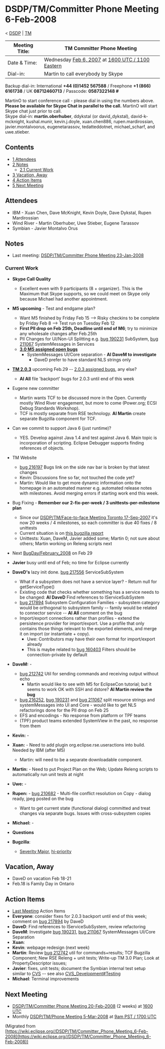 

DSDP/TM/Committer Phone Meeting 6-Feb-2008
==========================================

< [DSDP](/DSDP "DSDP")‎ | [TM](/DSDP/TM "DSDP/TM")

| Meeting Title: | **TM Committer Phone Meeting** |
| --- | --- |
| Date & Time: | Wednesday [Feb 6, 2007](/index.php?title=Feb_6,_2007&action=edit&redlink=1 "Feb 6, 2007 (page does not exist)") at [1600 UTC / 1100 Eastern](http://www.timeanddate.com/worldclock/meetingdetails.html?year=2008&month=2&day=6&hour=16&min=00&sec=0&p1=224&p2=159&p3=250&p4=136&p5=223&iv=1800) |
| Dial-in: | Martin to call everybody by Skype |

Backup dial-in: International **+44 (0)1452 567588** / Freephone **+1 (866) 6161738** / UK **08712460713** / Passcode: **0587322148 #**

MartinO to start conference call - please dial in using the numbers above.  
**Please be available for Skype Chat in parallel to the call.** MartinO will start Skype chat just prior to call.  
Skype dial-in: **martin.oberhuber**, ddykstal (or david\_dykstal), david-k-mcknight, kushal.munir, kevin.j.doyle, xuan.chen886, rupen.mardirossian, javier.montalvoorus, eugenetarassov, tedatteddotnet, michael\_scharf, and uwe.stieber.  

Contents
--------

*   [1 Attendees](#Attendees)
*   [2 Notes](#Notes)
    *   [2.1 Current Work](#Current-Work)
*   [3 Vacation, Away](#Vacation.2C-Away)
*   [4 Action Items](#Action-Items)
*   [5 Next Meeting](#Next-Meeting)

Attendees
---------

*   IBM - Xuan Chen, Dave McKnight, Kevin Doyle, Dave Dykstal, Rupen Mardirossian
*   Wind River - Martin Oberhuber, Uwe Stieber, Eugene Tarassov
*   Symbian - Javier Montalvo Orus

Notes
-----

*   Last meeting: [DSDP/TM/Committer Phone Meeting 23-Jan-2008](/DSDP/TM/Committer_Phone_Meeting_23-Jan-2008 "DSDP/TM/Committer Phone Meeting 23-Jan-2008")

### Current Work

*   **Skype Call Quality**
    *   Excellent even with 9 participants (8 + organizer). This is the Maximum that Skype supports, so we could meet on Skype only because Michael had another appointment.
*   **M5 upcoming** \- Test and endgame plan?
    *   Want M5 finished by Friday Feb 15 --> Risky checkins to be complete by Friday Feb 8 --> Test run on Tuesday Feb 12
    *   **First PII drop on Feb 25th, Deadline until end of M6**; try to minimize any wholesale changes after Feb.25th
    *   PII Changes for UI/Non-UI Splitting e.g. [bug 190231](https://bugs.eclipse.org/bugs/show_bug.cgi?id=190231) SubSystem, [bug 211067](https://bugs.eclipse.org/bugs/show_bug.cgi?id=211067) SystemMessages in Services
    *   **[3.0 M5 assigned open bugs](https://bugs.eclipse.org/bugs/buglist.cgi?query_format=advanced&classification=DSDP&product=Target+Management&target_milestone=3.0+M5&bug_status=UNCONFIRMED&bug_status=NEW&bug_status=ASSIGNED&bug_status=REOPENED&cmdtype=doit)**
        *   SystemMessages UI/Core separation - **AI DaveM to investigate**
            *   DaveD prefer to have standard NLS strings only
*   **[TM 2.0.3](/TM_2.0_Ramp_down_Plan_for_Europa#Ramp_down_for_Europa_SR2_.2829-Feb-2007.29 "TM 2.0 Ramp down Plan for Europa")** upcoming Feb.29 -- [2.0.3 assigned bugs](https://bugs.eclipse.org/bugs/buglist.cgi?query_format=advanced&classification=DSDP&product=Target+Management&target_milestone=2.0.3&cmdtype=doit), any else?
    *   **AI All** file 'backport' bugs for 2.0.3 until end of this week
*   Eugene new committer
    *   Martin wants TCF to be discussed more in the Open. Currently mostly Wind River engagement, but more to come (Power.org; ECSI Debug Standards Workshop).
    *   TCF is mostly separate from RSE technology. **AI Martin** create separate Bugzilla component for TCF.
*   Can we commit to support Java 6 (just runtime)?
    *   YES. Develop against Java 1.4 and test against Java 6. Main topic is incorporation of scripting. Eclipse Debugger supports finding references of objects.
*   TM Website
    *   [bug 216197](https://bugs.eclipse.org/bugs/show_bug.cgi?id=216197) Bugs link on the side nav bar is broken by that latest changes
    *   Kevin: Discussions fine so far, not touched the code yet?
    *   Martin: Would like to get more dynamic information onto the homepage in an automated manner e.g. automated release notes with milestones. Avoid merging errors if starting work end this week.
*   Bug Fixing - **Remember our 2-fix-per-week / 3 unittests-per-milestone plan**
    *   Since our [DSDP/TM/Face-to-face Meeting Toronto 17-Sep-2007](/DSDP/TM/Face-to-face_Meeting_Toronto_17-Sep-2007 "DSDP/TM/Face-to-face Meeting Toronto 17-Sep-2007") it's now 20 weeks / 4 milestones, so each committer is due 40 fixes / 8 unittests
    *   Current situation is on [this bugzilla report](https://bugs.eclipse.org/bugs/report.cgi?x_axis_field=&y_axis_field=assigned_to&z_axis_field=&query_format=report-table&classification=DSDP&product=Target+Management&bug_status=RESOLVED&bug_status=VERIFIED&bug_status=CLOSED&chfieldfrom=2007-09-17&chfieldto=Now&chfield=bug_status&chfieldvalue=RESOLVED&format=table&action=wrap&negate0=1&field0-0-0=resolution&type0-0-0=equals&value0-0-0=DUPLICATE)
    *   Unittests: Xuan, DaveM, Javier added some; Martin 0; not sure about others; Martin working on Releng scripts next
*   Next [BugDay/February_2008](/BugDay/February_2008 "BugDay/February 2008") on Feb 29
*   **Javier** busy until end of Feb; no time for Eclipse currently
*   **DaveD's** lazy init done. [bug 217556](https://bugs.eclipse.org/bugs/show_bug.cgi?id=217556) ServiceSubSystem
    *   What if a subsystem does not have a service layer? - Return null for getServiceType()
    *   Existing code that checks whether something has a service needs to be changed: **AI DaveD** Find references to IServiceSubSystem
    *   [bug 217894](https://bugs.eclipse.org/bugs/show_bug.cgi?id=217894) Subsystem Configuration Families - subsystem category would be orthogonal to subsystem family -- family would be related to connector service -- **AI All** comment on the bug
    *   Import/export connections rather than profiles - extend the persistence provider for import/export. Use a profile that only contains those things relevant to the exported elements, and merge it on import (or instantiate + copy).
        *   Uwe: Contributors may have their own format for import/export already
        *   This is maybe related to [bug 160403](https://bugs.eclipse.org/bugs/show_bug.cgi?id=160403) Filters should be connection-private by default
*   **DaveM:** -
    *   [bug 212742](https://bugs.eclipse.org/bugs/show_bug.cgi?id=212742) Util for sending commands and receiving output without echo
        *   Martin would like to see with M5 for EclipseCon tutorial; but it seems to work OK with SSH and dstore? **AI Martin review the bug**
    *   [bug 216252](https://bugs.eclipse.org/bugs/show_bug.cgi?id=216252), [bug 190231](https://bugs.eclipse.org/bugs/show_bug.cgi?id=190231) and [bug 211067](https://bugs.eclipse.org/bugs/show_bug.cgi?id=211067) split resource strings and systemMessages into UI and Core - would like to get NLS refactorings done for the PII drop on Feb 25
    *   EFS and encodings - No response from platform or TPF teams
    *   (TPF) product teams extended SystemView in the past, no response from them
*   **Kevin:** -
*   **Xuan:** \- Need to add plugin org.eclipse.rse.useractions into build. Needed by IBM (after M5)
    *   Martin: will need to be a separate downloadable component.
*   **Martin:** \- Need to put Project Plan on the Web; Update Releng scripts to automatically run unit tests at night
*   **Uwe:** -
*   **Rupen:** \- [bug 210682](https://bugs.eclipse.org/bugs/show_bug.cgi?id=210682) \- Multi-file conflict resolution on Copy - dialog ready, jpeg posted on the bug
    *   Want to get current state (functional dialog) committed and treat changes via separate bugs. Issues with cross-subsystem copies
*   **Michael:** -
*   **Questions**

*   **Bugzilla**:
    *   [Severity Major](https://bugs.eclipse.org/bugs/buglist.cgi?query_format=advanced&classification=DSDP&product=Target+Management&bug_status=UNCONFIRMED&bug_status=NEW&bug_status=ASSIGNED&bug_status=REOPENED&bug_severity=blocker&bug_severity=critical&bug_severity=major&cmdtype=doit), [hi-priority](https://bugs.eclipse.org/bugs/buglist.cgi?query_format=advanced&classification=DSDP&product=Target+Management&bug_status=UNCONFIRMED&bug_status=NEW&bug_status=ASSIGNED&bug_status=REOPENED&cmdtype=doit&field0-0-0=priority&type0-0-0=regexp&value0-0-0=P%5B12%5D&field0-0-1=bug_severity&type0-0-1=regexp&value0-0-1=blocker%7Ccritical%7Cmajor)

Vacation, Away
--------------

*   DaveD on vacation Feb 18-21
*   Feb.18 is Family Day in Ontario

Action Items
------------

*   [Last Meeting](/DSDP/TM/Committer_Phone_Meeting_23-Jan-2008#Action_Items "DSDP/TM/Committer Phone Meeting 23-Jan-2008") Action Items
*   **Everyone**: consider fixes for 2.0.3 backport until end of this week; comment on [bug 217894](https://bugs.eclipse.org/bugs/show_bug.cgi?id=217894) by DaveD
*   **DaveD**: Find references to IServiceSubSystem, review refactoring
*   **DaveM**: Investigate [bug 190231](https://bugs.eclipse.org/bugs/show_bug.cgi?id=190231), [bug 211067](https://bugs.eclipse.org/bugs/show_bug.cgi?id=211067) SystemMessages UI/Core Separation
*   **Xuan**:
*   **Kevin**: webpage redesign (next week)
*   **Martin**: Review [bug 212742](https://bugs.eclipse.org/bugs/show_bug.cgi?id=212742) util for commands+results; TCF Bugzilla Component; New RSE Releng + unit tests; Write-up TM 3.0 Plan; Look at PropertyDescriptor issues;
*   **Javier**: fixes, unit tests; document the Symbian internal test setup similar to [CVS](https://bugs.eclipse.org/bugs/show_bug.cgi?id=204138#c20) \-\- see also [CVS_Development#Testing](/CVS_Development#Testing "CVS Development")
*   **Michael**: Terminal improvements

Next Meeting
------------

*   [DSDP/TM/Committer Phone Meeting 20-Feb-2008](/DSDP/TM/Committer_Phone_Meeting_20-Feb-2008 "DSDP/TM/Committer Phone Meeting 20-Feb-2008") (2 weeks) at [1600 UTC](http://www.timeanddate.com/worldclock/meetingdetails.html?year=2008&month=2&day=20&hour=16&min=00&sec=0&p1=224&p2=159&p3=250&p4=136&p5=223&iv=1800)
*   Monthly [DSDP/TM/Phone Meeting 5-Mar-2008](/DSDP/TM/Phone_Meeting_5-Mar-2008 "DSDP/TM/Phone Meeting 5-Mar-2008") at [9am PST / 1700 UTC](http://www.timeanddate.com/worldclock/fixedtime.html?month=3&day=5&year=2008&hour=16&min=00&sec=0&p1=0)


(Migrated from [https://wiki.eclipse.org//DSDP/TM/Committer_Phone_Meeting_6-Feb-2008](https://wiki.eclipse.org//DSDP/TM/Committer_Phone_Meeting_6-Feb-2008))